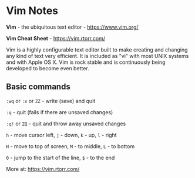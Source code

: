 
# Vim Notes

**Vim** - the ubiquitous text editor - https://www.vim.org/

**Vim Cheat Sheet** - https://vim.rtorr.com/

Vim is a highly configurable text editor built to make creating and changing any kind of text very efficient. It is included as "vi" with most UNIX systems and with Apple OS X. Vim is rock stable and is continuously being developed to become even better.

## Basic commands

`:wq` or `:x` or `ZZ` - write (save) and quit

`:q` - quit (fails if there are unsaved changes)

`:q!` or `ZQ` - quit and throw away unsaved changes

`h` - move cursor left, `j` - down, `k` - up, `l` - right

`H` - move to top of screen, `M` - to middle, `L` - to bottom

`0` - jump to the start of the line, `$` - to the end

More at: https://vim.rtorr.com/
